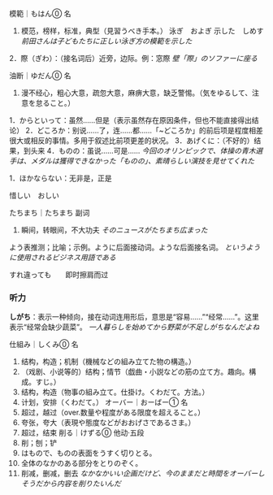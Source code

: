 模範｜もはん⓪
名
1. 模范，榜样，标准，典型（見習うべき手本。）
泳ぎ　およぎ
示した　しめす
*前田さんは子どもたちに正しい泳ぎ方の模範を示した*

2．際（ぎわ）：（接名词后）近旁，边际。例：窓際
*壁「際」のソファーに座る*

油断｜ゆだん⓪
名
1. 漫不经心，粗心大意，疏忽大意，麻痹大意，缺乏警惕。（気をゆるして、注意を怠ること。）

1．からといって：虽然……但是（表示虽然存在原因条件，但也不能直接得出结论）
2．どころか：别说……了，连……都……「~どころか」的前后项是程度相差很大或相反的事情。多用于叙述比前项更差的状况。
3．あげくに：（不好的）结果，到头来
4．ものの：虽说……可是……
*今回のオリンピックで、体操の青木選手は、メダルは獲得できなかった「ものの」、素晴らしい演技を見せてくれた*

1．ほかならない：无非是，正是

惜しい　おしい

たちまち｜たちまち
副词
1. 瞬间，转眼间，不大功夫
*そのニュースがたちまち広まった*

よう表推测；比喻；示例。ように后面接动词。ような后面接名词。
*というように使用されるビジネス用語である*

すれ違っても　　即时擦肩而过
### 听力
**しがち**：表示一种倾向，接在动词连用形后，意思是“容易……”“经常……”。这里表示“经常会缺少蔬菜”。
*一人暮らしを始めてから野菜が不足しがちなんだよね*

仕組み｜しくみ⓪
名
1. 结构，构造；机制（機械などの組み立てた物の構造。）
2. （戏剧、小说等的）结构；情节（戯曲・小説などの筋の立て方。趣向。構成。すじ。）
3. 结构，构造（物事の組み立て。仕掛け。くわだて。方法。）
4. 计划，安排（くわだて。）
オーバー｜おーばー①
名
1. 超过，越过（over.数量や程度がある限度を超えること。）
2. 夸张，夸大（表現や態度などがおおげさであるさま。）
3. 超过，结束
削る｜けずる⓪
他动·五段
1. 削；刨；铲
2. はもので、ものの表面をうすく切りとる。
3. 全体のなかのある部分をとりのぞく。
4. 削减，删减，删去
*なかなかいい企画だけど、今のままだと時間をオーバーしそうだから内容を削りたいんだ*

